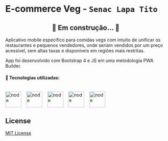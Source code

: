 # E-commerce Veg - ```Senac Lapa Tito```

<h2 align="center"> 
	🚧 Em construção...  🚧
</h2>


Aplicativo mobile específico para comidas vegs com intuito de unificar os restaurantes e pequenos vendedores, onde seriam vendidos por um preço acessível, sem altas taxas e disponíveis em regiões mais restritas.

App foi desenvolvido com Bootstrap 4 e JS em uma metodologia PWA Builder.

<h4>🚀 Tecnologias utilizadas: </h4>
 <div style="display: inline_block"><br>
   <img align="center" alt="node" height="50" width="50" src="https://cdn.jsdelivr.net/gh/devicons/devicon/icons/css3/css3-original.svg" />
   &nbsp;&nbsp;
   <img align="center" alt="node" height="50" width="50" src="https://cdn.jsdelivr.net/gh/devicons/devicon/icons/bootstrap/bootstrap-original.svg" />
    &nbsp;&nbsp;
   <img align="center" alt="node" height="50" width="50" src="https://cdn.jsdelivr.net/gh/devicons/devicon/icons/javascript/javascript-plain.svg" />
    &nbsp;&nbsp;
    <img align="center" alt="node" height="50" width="50" src="https://cdn.jsdelivr.net/gh/devicons/devicon/icons/vscode/vscode-original.svg" />
    &nbsp;&nbsp;
    <img align="center" alt="node" height="50" width="50" src="https://cdn.jsdelivr.net/gh/devicons/devicon/icons/git/git-plain.svg" />
    &nbsp;&nbsp;
  
    
    
    
  </div>
    

## License

[MIT License](./LICENSE)
